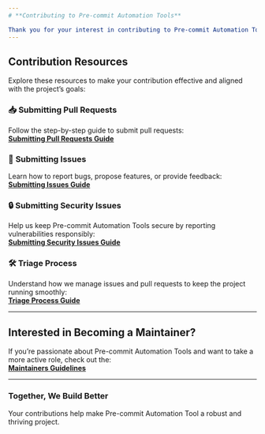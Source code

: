 ```yaml
---
# **Contributing to Pre-commit Automation Tools**

Thank you for your interest in contributing to Pre-commit Automation Tools! We value every contribution, whether it’s reporting a bug, suggesting an improvement, or submitting code. Here’s how you can get started:
---
```


## **Contribution Resources**

Explore these resources to make your contribution effective and aligned with the project’s goals:

### 📥 **Submitting Pull Requests**

Follow the step-by-step guide to submit pull requests:  
[**Submitting Pull Requests Guide**](https://github.com/BerryBytes/precommit-util/docs/content/contributing/submitting-pull-requests.md/)

### 🐛 **Submitting Issues**

Learn how to report bugs, propose features, or provide feedback:  
[**Submitting Issues Guide**](https://github.com/BerryBytes/precommit-util/docs/content/contributing/submitting-issues.md/)

### 🔒 **Submitting Security Issues**

Help us keep Pre-commit Automation Tools secure by reporting vulnerabilities responsibly:  
[**Submitting Security Issues Guide**](https://github.com/BerryBytes/precommit-util/docs/content/contributing/submitting-security-issues.md/)



### 🛠️ **Triage Process**

Understand how we manage issues and pull requests to keep the project running smoothly:  
[**Triage Process Guide**](https://github.com/BerryBytes/precommit-util/docs/content/contributing/submitting-pull-requests.md)

---

## **Interested in Becoming a Maintainer?**

If you’re passionate about Pre-commit Automation Tools and want to take a more active role, check out the:  
[**Maintainers Guidelines**](https://github.com/BerryBytes/precommit-util/docs/content/contributing/maintainers-guidelines.md)

---

### **Together, We Build Better**

Your contributions help make Pre-commit Automation Tool a robust and thriving project.


